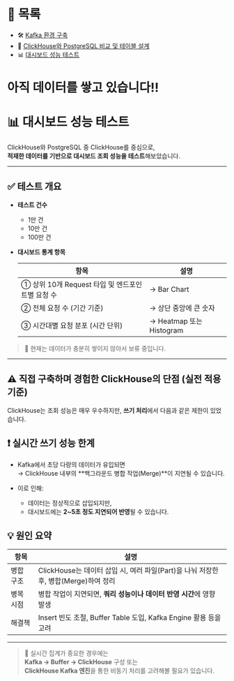 # 📂 목록

- 🛠️ [Kafka 환경 구축](./kafka_system_development.md)
- 🚀 [ClickHouse와 PostgreSQL 비교 및 테이블 설계](./clickhouse_postgresql.md)
- 📊 [대시보드 성능 테스트](./dashboard.md)

# 아직 데이터를 쌓고 있습니다!!

# 📊 대시보드 성능 테스트

ClickHouse와 PostgreSQL 중 ClickHouse를 중심으로,  
**적재한 데이터를 기반으로 대시보드 조회 성능을 테스트**해보았습니다.

---

## ✅ 테스트 개요

- **테스트 건수**

  - 1만 건
  - 10만 건
  - 100만 건

- **대시보드 통계 항목**

  | 항목                                             | 설명                     |
  | ------------------------------------------------ | ------------------------ |
  | ① 상위 10개 Request 타입 및 엔드포인트별 요청 수 | → Bar Chart              |
  | ② 전체 요청 수 (기간 기준)                       | → 상단 중앙에 큰 숫자    |
  | ③ 시간대별 요청 분포 (시간 단위)                 | → Heatmap 또는 Histogram |

> 📌 현재는 데이터가 충분히 쌓이지 않아서 보류 중입니다.

---

## ⚠️ 직접 구축하며 경험한 ClickHouse의 단점 (실전 적용 기준)

ClickHouse는 조회 성능은 매우 우수하지만, **쓰기 처리**에서 다음과 같은 제한이 있었습니다.

## ❗ 실시간 쓰기 성능 한계

- Kafka에서 초당 다량의 데이터가 유입되면  
  → ClickHouse 내부의 **백그라운드 병합 작업(Merge)**이 지연될 수 있습니다.

- 이로 인해:
  - 데이터는 정상적으로 삽입되지만,
  - 대시보드에는 **2~5초 정도 지연되어 반영**될 수 있습니다.

## 💡 원인 요약

| 항목      | 설명                                                                                |
| --------- | ----------------------------------------------------------------------------------- |
| 병합 구조 | ClickHouse는 데이터 삽입 시, 여러 파일(Part)을 나눠 저장한 후, 병합(Merge)하여 정리 |
| 병목 시점 | 병합 작업이 지연되면, **쿼리 성능이나 데이터 반영 시간**에 영향 발생                |
| 해결책    | Insert 빈도 조절, Buffer Table 도입, Kafka Engine 활용 등을 고려                    |

---

> 📌 실시간 집계가 중요한 경우에는  
> **Kafka → Buffer → ClickHouse** 구성 또는  
> **ClickHouse Kafka 엔진**을 통한 비동기 처리를 고려해볼 필요가 있습니다.
